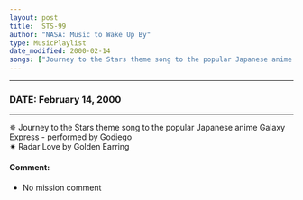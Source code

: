 ```yaml
---
layout: post
title:  STS-99
author: "NASA: Music to Wake Up By"
type: MusicPlaylist
date_modified: 2000-02-14
songs: ["Journey to the Stars theme song to the popular Japanese anime Galaxy Express - performed by Godiego", "Radar Love by Golden Earring"]
---
```


----
### DATE: February 14, 2000
----
✵ Journey to the Stars theme song to the popular Japanese anime Galaxy Express - performed by Godiego  &nbsp;<br />
✷ Radar Love by Golden Earring

#### Comment:
* No mission comment



<br/>
<center>
	<a target="_blank"
	   href="https://twitter.com/intent/tweet?hashtags=Space,NASA,Playlist,NASAWakeupCalls,SpaceProgram&text={{ page.author}}, '{{ page.songs.first }}' {{ page.title }}, {{ page.date | date: '%B %d, %Y' }}. {{ site.url }}{{ page.url }} @nasawakeupcalls">
	   <i class="fab fa-twitter" alt="Tweet this page" style="font-size: 1.3em;"></i>
	</a>
	&nbsp; 	<i class="fas fa-user-astronaut" style="font-size: 1.5em;"></i> &nbsp;
    <a type="amzn" search="'Journey to the Stars theme song to the popular Japanese anime Galaxy Express - performed by Godiego' or 'Radar Love by Golden Earring'" category="popular music">
        <i class="fab fa-amazon" style="font-size: 1.3em;"></i>
    </a>
</center>

